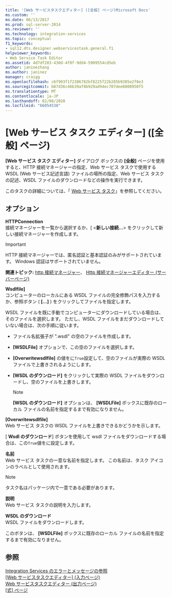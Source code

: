 ```yaml
---
title: '[Web サービスタスクエディター] ([全般] ページ)Microsoft Docs'
ms.custom: ''
ms.date: 06/13/2017
ms.prod: sql-server-2014
ms.reviewer: ''
ms.technology: integration-services
ms.topic: conceptual
f1_keywords:
- sql12.dts.designer.webservicestask.general.f1
helpviewer_keywords:
- Web Service Task Editor
ms.assetid: 4d7df283-430d-4f0f-9dd4-5909554cd5eb
author: janinezhang
ms.author: janinez
manager: craigg
ms.openlocfilehash: c6f993f1f2386782bf8225f22b285b9385e2f8e3
ms.sourcegitcommit: b87d36c46b39af8b929ad94ec707dee8800950f5
ms.translationtype: MT
ms.contentlocale: ja-JP
ms.lasthandoff: 02/08/2020
ms.locfileid: "66054538"
---
```

# <a name="web-service-task-editor-general-page"></a>[Web サービス タスク エディター] ([全般] ページ)
  
  **[Web サービス タスク エディター]** ダイアログ ボックスの **[全般]** ページを使用すると、HTTP 接続マネージャーの指定、Web サービス タスクで使用する WSDL (Web サービス記述言語) ファイルの場所の指定、Web サービス タスクの記述、WSDL ファイルのダウンロードなどの操作を実行できます。  
  
 このタスクの詳細については、「 [Web サービス タスク](control-flow/web-service-task.md)」を参照してください。  
  
## <a name="options"></a>オプション  
 **HTTPConnection**  
 接続マネージャーを一覧から選択するか、[ \<**新しい接続...**> をクリックして新しい接続マネージャーを作成します。  
  
> [!IMPORTANT]  
>  HTTP 接続マネージャーでは、匿名認証と基本認証のみがサポートされています。 Windows 認証はサポートされていません。  
  
 **関連トピック:**  [http 接続マネージャー](connection-manager/http-connection-manager.md)、 [Http 接続マネージャーエディター &#40;サーバーページ&#41;](../../2014/integration-services/http-connection-manager-editor-server-page.md)  
  
 **Wsdlfile]**  
 コンピューターのローカルにある WSDL ファイルの完全修飾パスを入力するか、参照ボタン ( **[...]** ) をクリックしてファイルを指定します。  
  
 WSDL ファイルを既に手動でコンピューターにダウンロードしている場合は、そのファイルを選択します。 ただし、WSDL ファイルをまだダウンロードしていない場合は、次の手順に従います。  
  
-   ファイル名拡張子が ".wsdl" の空のファイルを作成します。  
  
-   
  **[WSDLFile]** オプションで、この空のファイルを選択します。  
  
-   **[Overwritewsdlfile]** の値をに`True`設定して、空のファイルが実際の WSDL ファイルで上書きされるようにします。  
  
-   
  **[WSDL のダウンロード]** をクリックして実際の WSDL ファイルをダウンロードし、空のファイルを上書きします。  
  
    > [!NOTE]  
    >  
  **[WSDL のダウンロード]** オプションは、 **[WSDLFile]** ボックスに既存のローカル ファイルの名前を指定するまで有効になりません。  
  
 **[Overwritewsdlfile]**  
 Web サービス タスクの WSDL ファイルを上書きできるかどうかを示します。  
  
 [ **Wsdl のダウンロード**] ボタンを使用して wsdl ファイルをダウンロードする場合は、この`True`値をに設定します。  
  
 **名前**  
 Web サービス タスクの一意な名前を指定します。 この名前は、タスク アイコンのラベルとして使用されます。  
  
> [!NOTE]  
>  タスク名はパッケージ内で一意である必要があります。  
  
 **説明**  
 Web サービス タスクの説明を入力します。  
  
 **WSDL のダウンロード**  
 WSDL ファイルをダウンロードします。  
  
 このボタンは、 **[WSDLFile]** ボックスに既存のローカル ファイルの名前を指定するまで有効になりません。  
  
## <a name="see-also"></a>参照  
 [Integration Services のエラーとメッセージの参照](../../2014/integration-services/integration-services-error-and-message-reference.md)   
 [[Web サービスタスクエディター] &#40;入力ページ&#41;](../../2014/integration-services/web-service-task-editor-input-page.md)   
 [Web サービスタスクエディター &#40;出力ページ&#41;](../../2014/integration-services/web-service-task-editor-output-page.md)   
 [[式] ページ](expressions/expressions-page.md)  
  
  
